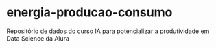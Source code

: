 # energia-producao-consumo
Repositório de dados do curso IA para potencializar a produtividade em Data Science da Alura
